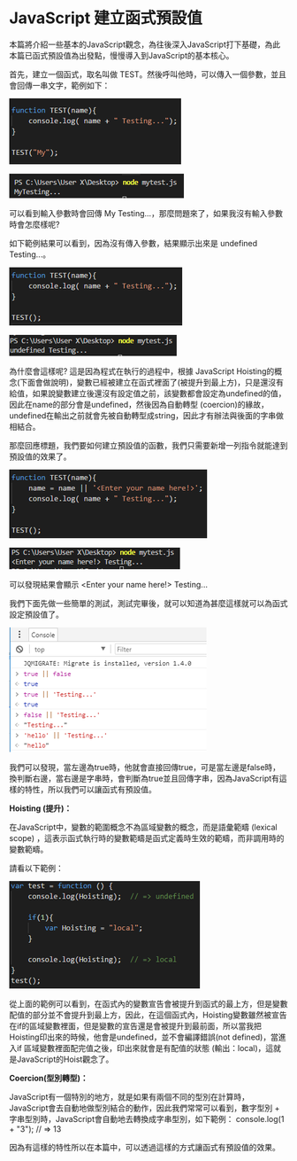 # JavaScript 建立函式預設值

本篇將介紹一些基本的JavaScript觀念，為往後深入JavaScript打下基礎，為此本篇已函式預設值為出發點，慢慢導入到JavaScript的基本核心。

首先，建立一個函式，取名叫做 TEST。然後呼叫他時，可以傳入一個參數，並且會回傳一串文字，範例如下：

![](./images/image1.png)

![](./images/image2.png)

可以看到輸入參數時會回傳 My Testing...，那麼問題來了，如果我沒有輸入參數時會怎麼樣呢?

如下範例結果可以看到，因為沒有傳入參數，結果顯示出來是 undefined Testing...。

![](./images/image3.png)

![](./images/image4.png)

為什麼會這樣呢? 這是因為程式在執行的過程中，根據 JavaScript Hoisting的概念(下面會做說明)，變數已經被建立在函式裡面了(被提升到最上方)，只是還沒有給值，如果說變數建立後還沒有設定值之前，該變數都會設定為undefined的值，因此在name的部分會是undefined，然後因為自動轉型
(coercion)的緣故，undefined在輸出之前就會先被自動轉型成string，因此才有辦法與後面的字串做相結合。

那麼回應標題，我們要如何建立預設值的函數，我們只需要新增一列指令就能達到預設值的效果了。

![](./images/image5.png)

![](./images/image6.png)

可以發現結果會顯示 \<Enter your name here!\> Testing...

我們下面先做一些簡單的測試，測試完畢後，就可以知道為甚麼這樣就可以為函式設定預設值了。

![](./images/image7.png)

我們可以發現，當左邊為true時，他就會直接回傳true，可是當左邊是false時，換判斷右邊，當右邊是字串時，會判斷為true並且回傳字串，因為JavaScript有這樣的特性，所以我們可以讓函式有預設值。

**Hoisting (提升)：**

在JavaScript中，變數的範圍概念不為區域變數的概念，而是語彙範疇 (lexical
scope)
，這表示函式執行時的變數範疇是函式定義時生效的範疇，而非調用時的變數範疇。

請看以下範例：

![](./images/image8.png)

從上面的範例可以看到，在函式內的變數宣告會被提升到函式的最上方，但是變數配值的部分並不會提升到最上方，因此，在這個函式內，Hoisting變數雖然被宣告在if的區域變數裡面，但是變數的宣告還是會被提升到最前面，所以當我把Hoisting印出來的時候，他會是undefined，並不會編譯錯誤(not defined)，當進入if 區域變數裡面配完值之後，印出來就會是有配值的狀態 (輸出：local)，這就是JavaScript的Hoist觀念了。

**Coercion(型別轉型)：**

JavaScript有一個特別的地方，就是如果有兩個不同的型別在計算時，JavaScript會去自動地做型別結合的動作，因此我們常常可以看到，數字型別 +
字串型別時，JavaScript會自動地去轉換成字串型別，如下範例：
console.log(1 + \"3\"); // => 13

因為有這樣的特性所以在本篇中，可以透過這樣的方式讓函式有預設值的效果。
